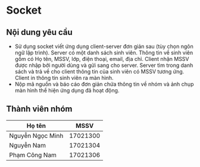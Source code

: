 # Socket
## Nội dung yêu cầu
- Sử dụng socket viết ứng dụng client-server đơn giản sau (tùy chọn ngôn ngữ lập trình). Server có một danh sách sinh viên. Thông tin về sinh viên gồm có Họ tên, MSSV, lớp, điện thoại, email, địa chỉ. Client nhận MSSV được nhập bởi người dùng và gửi sang cho server. Server tìm trong danh sách và trả về cho client thông tin của sinh viên có MSSV tương ứng. Client in thông tin sinh viên ra màn hình.  
- Nộp mã nguồn và báo cáo đơn giản chứa thông tin về nhóm và ảnh chụp màn hình thể hiện ứng dụng đã hoạt động.

## Thành viên nhóm
| Họ tên | MSSV                                            |
| ------ | ----------------------------------------------- |
| Nguyễn Ngọc Minh | 17021300                              |
| Nguyễn Nam | 17021304                                    |
| Phạm Công Nam | 17021306                                 |
